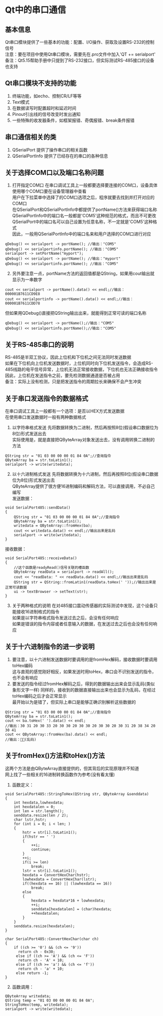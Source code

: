 # Qt中的串口通信

## 基本信息
Qt串口模块提供了一些基本的功能：配置、I/O操作、获取及设置RS-232的控制信号  
注意：要在项目中使用Qt串口模块，需要先在.pro文件中加入'QT += serialport'  
备注：Qt5.15帮助手册中只提到了RS-232接口，但实际测试RS-485接口的设备也支持  


## Qt串口模块不支持的功能
1. 终端功能，如echo、控制CR/LF等等
2. Text模式
3. 在数据读写时配置超时和延迟时间
4. Pinout引出线的信号改变时发出通知
5. 一些特殊的收发器条件，如框架报错、奇偶报错、break条件报错


## 串口通信相关的类
1. QSerialPort
提供了操作串口的相关函数  
2. QSerialPortInfo
提供了已经存在的串口的各种信息  


## 关于选择COM口以及端口名称问题
1. 打开指定COM口
在串口调试工具上一般都要选择要连接的COM口，设备具体使用哪个COM口要在设备管理器中查看  
用户在下拉菜单中选择了的COM口选项之后，程序就要去找到并打开对应的COM口  
在QSerialPort和QSerialPortInfo中都提供了portName()方法来获得端口名称  
QSerialPortInfo中的端口名一般都是'COM5'这种规范的格式，而且不可更改  
QSerialPort中的端口名可以自己设置为任意名称，不一定就是'COM5'这种格式  
因此，一般用QSerialPortInfo中的端口名来和用户选择的COM口进行对应  
```
qDebug() << serialport -> portName(); //输出："COM5"
qDebug() << serialportinfo.portName(); //输出："COM5"
serialport -> setPortName("myport");
qDebug() << serialport -> portName(); //输出："myport"
qDebug() << serialportinfo.portName(); //输出："COM5"
```
2. 另外要注意一点，portName方法的返回值都是QString，如果用cout输出就显示为一串数字  
```
cout << serialport -> portName().data() << endl;//输出：000001B7611CD9E8
cout << serialportinfo -> portName().data() << endl;//输出：000001B7611CDD78
```
但如果用QDebug()直接把QString输出出来，就能得到正常可读的端口名称  
```
qDebug() << serialport -> portName();//输出："COM5"
qDebug() << serialportinfo.portName();//输出："COM5"
```


## 关于RS-485串口的说明
RS-485是半双工协议，因此上位机和下位机之间无法同时发送数据  
如果在下位机向上位机发送数据时，上位机同时向下位机发送指令，会造成RS-485线路的电平信号异常，上位机无法正常接收数据，下位机也无法正确接收指令  
因此，上位机在发送指令之前，要先检测数据通道是否被占用  
备注：实际上没有检测，只是把发送指令的周期拉长来确保不会产生冲突  


## 关于串口发送指令的数据格式
在串口调试工具上一般都有一个选项：是否以HEX方式发送数据  
在使用串口发送数据时一般有两种数据格式  
1. 以字符串格式发送
先将数据转换为二进制，然后再按照8位(假设串口数据位为8位)形式发送出去  
实际使用是，就是直接把QByteArray对象发送出去，没有调用转换二进制的方法  
```
QString str = "01 03 00 00 00 01 84 0A";//查询指令
QByteArray ba = str.toLatin1();
serialport -> write(writedata);
```
2. 以十六进制格式发送
先将数据转换为十六进制，然后再按照8位(假设串口数据位为8位)形式发送出去  
QByteArray提供了很方便16进制编码和解码方法，可以直接调用，不必自己编写  
发送数据：  
```
void SerialPort485::sendData()
{
	QString str = "01 03 00 00 00 01 84 0A";//查询指令
	QByteArray ba = str.toLatin1();
	writedata = QByteArray::fromHex(ba);
	cout << writedata.data() << endl;//输出出来是乱码
	serialport -> write(writedata);
}
```
接收数据：  
```
void SerialPort485::receiveData()
{
	//这个函数是readyRead()信号关联的槽函数
	QByteArray readData = serialport -> readAll();
	cout << "readData: " << readData.data() << endl;//输出出来是乱码
	QString str = QString::fromLatin1(readData.toHex(' '));//输出出来是正常可读数据
	ui -> textBrowser -> setText(str);
}
```
3. 关于两种格式的说明
在对485接口震动传感器的实际测试中发现，这个设备只能接收16进制格式的指令  
如果是以字符串格式指令发送过去之后，会没有任何响应  
如果是错误的指令内容或者任意输入的数据，在发送过去之后也会没有任何响应  


## 关于十六进制指令的进一步说明
1. 要注意，以十六进制发送数据时要调用的是fromHex解码，接收数据时要调用toHex编码  
这与直观的感觉刚好相反，如果发送时用toHex，串口会不识别发送的指令，也不会有响应  
2. 要发送的指令经过fromHex解码之后，得到的数据输出出来会显示乱码(类似象形文字一样)
同样的，接收到的数据直接输出出来也会显示为乱码，在经过toHex编码之后才会正常显示  
最开始以为是错了，但实际上串口是能够正确识别解析这些数据的  
```
QString str = "01 03 00 00 00 01 84 0A";//查询指令
QByteArray ba = str.toLatin1();
cout << ba.toHex(' ').data() << endl;
//输出：30 31 20 30 33 20 30 30 20 30 30 20 30 30 20 30 31 20 38 34 20 30 41
cout << QByteArray::fromHex(ba).data() << endl;
//输出：(乱码)
```


## 关于fromHex()方法和toHex()方法
这两个方法是由QByteArray直接提供的，但其背后的实现原理并不知道  
网上找了一些相关的16进制转换函数作为参考(没有看太懂)  
1. 函数定义：  
```
void SerialPort485::StringToHex(QString str, QByteArray &senddata)
{
    int hexdata,lowhexdata;
    int hexdatalen = 0;
    int len = str.length();
    senddata.resize(len / 2);
    char lstr,hstr;
    for (int i = 0; i < len; )
    {
        hstr = str[i].toLatin1();
        if(hstr == ' ')
        {
            ++i;
            continue;
        }
        ++i;
        if(i >= len)
            break;
        lstr = str[i].toLatin1();
        hexdata = ConvertHexChar(hstr);
        lowhexdata = ConvertHexChar(lstr);
        if((hexdata == 16) || (lowhexdata == 16))
            break;
        else
        {
            hexdata = hexdata*16 + lowhexdata;
            ++i;
            senddata[hexdatalen] = (char)hexdata;
            ++hexdatalen;
        }
    }
    senddata.resize(hexdatalen);
}

char SerialPort485::ConvertHexChar(char ch)
{
    if ((ch >= '0') && (ch <= '9'))
      return ch - 0x30;
     else if ((ch >= 'A') && (ch <= 'F'))
      return ch - 'A' + 10;
     else if ((ch >= 'a') && (ch <= 'f'))
      return ch - 'a' + 10;
     else return -1;
}
```
2. 函数调用：  
```
QByteArray writedata;
QString temp = "01 03 00 00 00 01 84 0A";
StringToHex(temp, writedata);
serialport -> write(writedata);
```
